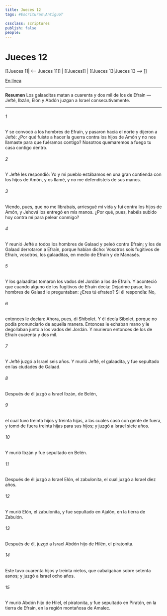 ```yaml
---
title: Jueces 12
tags: #Escrituras\AntiguoT

cssclass: scriptures
publish: false
people:
---
```


# Jueces 12
[[Jueces 11| <-- Jueces 11]] | [[Jueces]] | [[Jueces 13|Jueces 13 --> ]]

[En línea](https://churchofjesuschrist.org/study/scriptures/ot/judg/12?lang=spa)

---
__Resumen__
Los galaaditas matan a cuarenta y dos mil de los de Efraín — Jefté, Ibzán, Elón y Abdón juzgan a Israel consecutivamente.

---
###### 1 
Y se convocó a los hombres de Efraín, y pasaron hacia el norte y dijeron a Jefté: ¿Por qué fuiste a hacer la guerra contra los hijos de Amón y no nos llamaste para que fuéramos contigo? Nosotros quemaremos a fuego tu casa contigo dentro.

###### 2 
Y Jefté les respondió: Yo y mi pueblo estábamos en una gran contienda con los hijos de Amón, y os llamé, y no me defendisteis de sus manos.

###### 3 
Viendo, pues, que no me librabais, arriesgué mi vida y fui contra los hijos de Amón, y Jehová los entregó en mis manos. ¿Por qué, pues, habéis subido hoy contra mí para pelear conmigo?

###### 4 
Y reunió Jefté a todos los hombres de Galaad y peleó contra Efraín; y los de Galaad derrotaron a Efraín, porque habían dicho: Vosotros sois fugitivos de Efraín, vosotros, los galaaditas, en medio de Efraín y de Manasés.

###### 5 
Y los galaaditas tomaron los vados del Jordán a los de Efraín. Y aconteció que cuando alguno de los fugitivos de Efraín decía: Dejadme pasar, los hombres de Galaad le preguntaban: ¿Eres tú efrateo? Si él respondía: No,

###### 6 
entonces le decían: Ahora, pues, di Shibolet. Y él decía Sibolet, porque no podía pronunciarlo de aquella manera. Entonces le echaban mano y le degollaban junto a los vados del Jordán. Y murieron entonces de los de Efraín cuarenta y dos mil.

###### 7 
Y Jefté juzgó a Israel seis años. Y murió Jefté, el galaadita, y fue sepultado en  las ciudades de Galaad.

###### 8 
Después de él juzgó a Israel Ibzán, de Belén,

###### 9 
el cual tuvo treinta hijos y treinta hijas, a las cuales casó con gente de fuera, y tomó de fuera treinta hijas para sus hijos; y juzgó a Israel siete años.

###### 10 
Y murió Ibzán y fue sepultado en Belén.

###### 11 
Después de él juzgó a Israel Elón, el zabulonita, el cual juzgó a Israel diez años.

###### 12 
Y murió Elón, el zabulonita, y fue sepultado en Ajalón, en la tierra de Zabulón.

###### 13 
Después de él, juzgó a Israel Abdón hijo de Hilén, el piratonita.

###### 14 
Este tuvo cuarenta hijos y treinta nietos, que cabalgaban sobre setenta asnos; y juzgó a Israel ocho años.

###### 15 
Y murió Abdón hijo de Hilel, el piratonita, y fue sepultado en Piratón, en la tierra de Efraín, en la región montañosa de Amalec.

